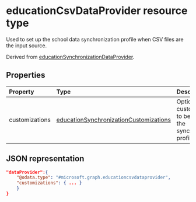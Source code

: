 # educationCsvDataProvider resource type

Used to set up the school data synchronization profile when CSV files are the input source.  

Derived from [educationSynchronizationDataProvider](educationsynchronizationdataprovider.md).

## Properties

| Property | Type | Description |
|:-|:-|:-|
| customizations | [educationSynchronizationCustomizations](educationsynchronizationcustomizations.md) | Optional customizations to be applied to the synchronization profile.|

## JSON representation

```json
"dataProvider":{
    "@odata.type": "#microsoft.graph.educationcsvdataprovider",
    "customizations": { ... }
    }
}
```